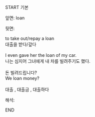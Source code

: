 START
기본

앞면:
loan


뒷면:
<div>to take out/repay a loan </div><div>대출을 받다/갚다</div><div><br></div><div><div>I even gave her the loan of my car. </div><div>나는 심지어 그녀에게 내 차를 빌려주기도 했다.</div></div><div><br></div><div><div><div>돈 빌려드립니다?</div></div><div><div>We loan money?</div></div></div><div><br></div><div>대출 , 대출금 , 대출하다</div>


해석:

END